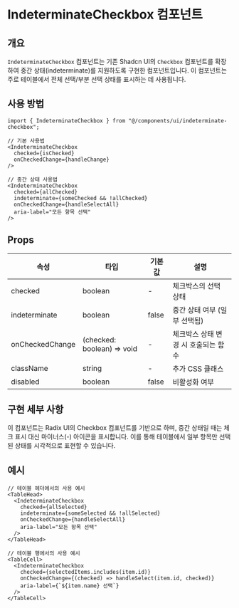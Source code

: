 # IndeterminateCheckbox 컴포넌트

## 개요
`IndeterminateCheckbox` 컴포넌트는 기존 Shadcn UI의 `Checkbox` 컴포넌트를 확장하여 중간 상태(indeterminate)를 지원하도록 구현한 컴포넌트입니다. 이 컴포넌트는 주로 테이블에서 전체 선택/부분 선택 상태를 표시하는 데 사용됩니다.

## 사용 방법

```tsx
import { IndeterminateCheckbox } from "@/components/ui/indeterminate-checkbox";

// 기본 사용법
<IndeterminateCheckbox 
  checked={isChecked}
  onCheckedChange={handleChange}
/>

// 중간 상태 사용법
<IndeterminateCheckbox 
  checked={allChecked}
  indeterminate={someChecked && !allChecked}
  onCheckedChange={handleSelectAll}
  aria-label="모든 항목 선택"
/>
```

## Props

| 속성 | 타입 | 기본값 | 설명 |
|------|------|--------|------|
| checked | boolean | - | 체크박스의 선택 상태 |
| indeterminate | boolean | false | 중간 상태 여부 (일부 선택됨) |
| onCheckedChange | (checked: boolean) => void | - | 체크박스 상태 변경 시 호출되는 함수 |
| className | string | - | 추가 CSS 클래스 |
| disabled | boolean | false | 비활성화 여부 |

## 구현 세부 사항

이 컴포넌트는 Radix UI의 Checkbox 컴포넌트를 기반으로 하며, 중간 상태일 때는 체크 표시 대신 마이너스(-) 아이콘을 표시합니다. 이를 통해 테이블에서 일부 항목만 선택된 상태를 시각적으로 표현할 수 있습니다.

## 예시

```tsx
// 테이블 헤더에서의 사용 예시
<TableHead>
  <IndeterminateCheckbox 
    checked={allSelected}
    indeterminate={someSelected && !allSelected}
    onCheckedChange={handleSelectAll}
    aria-label="모든 항목 선택"
  />
</TableHead>

// 테이블 행에서의 사용 예시
<TableCell>
  <IndeterminateCheckbox 
    checked={selectedItems.includes(item.id)}
    onCheckedChange={(checked) => handleSelect(item.id, checked)}
    aria-label={`${item.name} 선택`}
  />
</TableCell>
```
